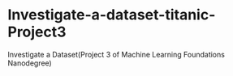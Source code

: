 # Investigate-a-dataset-titanic-Project3
Investigate a Dataset(Project 3 of Machine Learning Foundations Nanodegree)
